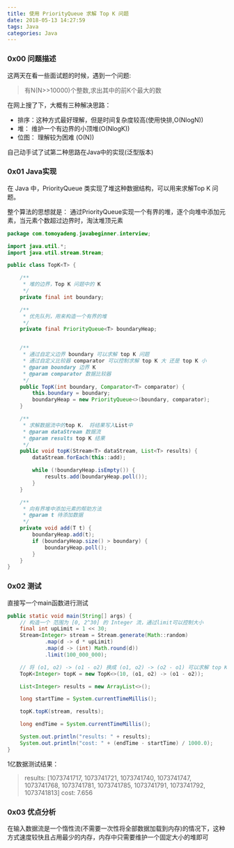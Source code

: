 ```yaml
---
title: 使用 PriorityQueue 求解 Top K 问题
date: 2018-05-13 14:27:59
tags: Java
categories: Java
---
```


<!-- more -->

### 0x00 问题描述

这两天在看一些面试题的时候，遇到一个问题:

> 有N(N>>10000)个整数,求出其中的前K个最大的数

在网上搜了下，大概有三种解决思路：

+ 排序：这种方式最好理解，但是时间复杂度较高(使用快排,O(NlogN))
+ 堆： 维护一个有边界的小顶堆(O(NlogK))
+ 位图： 理解较为困难 (O(N))

自己动手试了试第二种思路在Java中的实现(泛型版本)

### 0x01 Java实现

在 Java 中，PriorityQueue 类实现了堆这种数据结构，可以用来求解Top K 问题。

整个算法的思想就是： 通过PriorityQueue实现一个有界的堆，逐个向堆中添加元素，当元素个数超过边界时，淘汰堆顶元素

```java
package com.tomoyadeng.javabeginner.interview;

import java.util.*;
import java.util.stream.Stream;

public class TopK<T> {

    /**
     * 堆的边界，Top K 问题中的 K
     */
    private final int boundary;

    /**
     * 优先队列，用来构造一个有界的堆
     */
    private final PriorityQueue<T> boundaryHeap;


    /**
     * 通过自定义边界 boundary 可以求解 top K 问题
     * 通过自定义比较器 comparator 可以控制求解 top K 大 还是 top K 小
     * @param boundary 边界 K
     * @param comparator 数据比较器
     */
    public TopK(int boundary, Comparator<T> comparator) {
        this.boundary = boundary;
        boundaryHeap = new PriorityQueue<>(boundary, comparator);
    }

    /**
     * 求解数据流中的top K， 将结果写入List中
     * @param dataStream 数据流
     * @param results top K 结果
     */
    public void topK(Stream<T> dataStream, List<T> results) {
        dataStream.forEach(this::add);

        while (!boundaryHeap.isEmpty()) {
            results.add(boundaryHeap.poll());
        }
    }

    /**
     * 向有界堆中添加元素的帮助方法
     * @param t 待添加数据
     */
    private void add(T t) {
        boundaryHeap.add(t);
        if (boundaryHeap.size() > boundary) {
            boundaryHeap.poll();
        }
    }
}

```

### 0x02 测试

直接写一个main函数进行测试

```java
public static void main(String[] args) {
    // 构造一个 范围为 [0, 2^30] 的 Integer 流，通过limit可以控制大小
    final int upLimit = 1 << 30;
    Stream<Integer> stream = Stream.generate(Math::random)
            .map(d -> d * upLimit)
            .map(d -> (int) Math.round(d))
            .limit(100_000_000);

    // 将 (o1, o2) -> (o1 - o2) 换成 (o1, o2) -> (o2 - o1) 可以求解 top K 小
    TopK<Integer> topK = new TopK<>(10, (o1, o2) -> (o1 - o2));

    List<Integer> results = new ArrayList<>();

    long startTime = System.currentTimeMillis();

    topK.topK(stream, results);

    long endTime = System.currentTimeMillis();

    System.out.println("results: " + results);
    System.out.println("cost: " + (endTime - startTime) / 1000.0);
}
```

1亿数据测试结果：

> results: [1073741717, 1073741721, 1073741740, 1073741747, 1073741768, 1073741781, 1073741785, 1073741791, 1073741792, 1073741813]
> cost: 7.656

### 0x03 优点分析

在输入数据流是一个惰性流(不需要一次性将全部数据加载到内存)的情况下，这种方式速度较快且占用最少的内存，内存中只需要维护一个固定大小的堆即可
